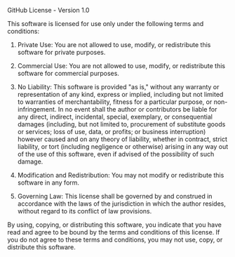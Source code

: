 GitHub License - Version 1.0

This software is licensed for use only under the following terms and conditions:

1. Private Use: You are not allowed to use, modify, or redistribute this software for private purposes.

2. Commercial Use: You are not allowed to use, modify, or redistribute this software for commercial purposes.

3. No Liability: This software is provided "as is," without any warranty or representation of any kind, express or implied, including but not limited to warranties of merchantability, fitness for a particular purpose, or non-infringement. In no event shall the author or contributors be liable for any direct, indirect, incidental, special, exemplary, or consequential damages (including, but not limited to, procurement of substitute goods or services; loss of use, data, or profits; or business interruption) however caused and on any theory of liability, whether in contract, strict liability, or tort (including negligence or otherwise) arising in any way out of the use of this software, even if advised of the possibility of such damage.

4. Modification and Redistribution: You may not modify or redistribute this software in any form.

5. Governing Law: This license shall be governed by and construed in accordance with the laws of the jurisdiction in which the author resides, without regard to its conflict of law provisions.

By using, copying, or distributing this software, you indicate that you have read and agree to be bound by the terms and conditions of this license. If you do not agree to these terms and conditions, you may not use, copy, or distribute this software.
